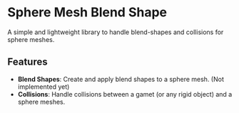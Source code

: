 # Sphere Mesh Blend Shape

A simple and lightweight library to handle blend-shapes and collisions for sphere meshes.

## Features

- **Blend Shapes**: Create and apply blend shapes to a sphere mesh. (Not implemented yet)
- **Collisions**: Handle collisions between a gamet (or any rigid object) and a sphere meshes.